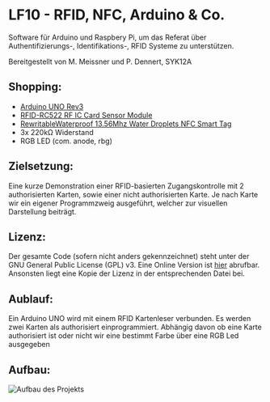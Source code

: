 LF10 - RFID, NFC, Arduino & Co.
===============================

Software für Arduino und Raspbery Pi, um das Referat über Authentifizierungs-,
Identifikations-, RFID Systeme zu unterstützen.

Bereitgestellt von M. Meissner und P. Dennert, SYK12A


Shopping:
---------

+ [Arduino UNO Rev3][1]
+ [RFID-RC522 RF IC Card Sensor Module][2]
+ [RewritableWaterproof 13.56Mhz Water Droplets NFC Smart Tag][3]
+ 3x 220kΩ Widerstand
+ RGB LED (com. anode, rbg)

[1]: <http://store.arduino.cc/product/A000066>

[2]: <http://eud.dx.com/product/rfid-rc522-rf-ic-card-sensor-module-blue-silver-844203517#.VDvDGxaNAbc>

[3]: <http://eud.dx.com/product/rewritable-waterproof-13-56mhz-water-droplets-nfc-tag-transparent-copper-red-844234180#.VDvDHxaNAbc>

Zielsetzung:
---------
Eine kurze Demonstration einer RFID-basierten Zugangskontrolle mit 2
authorisierten Karten, sowie einer nicht authorisierten Karte. Je nach Karte wir
ein eigener Programmzweig ausgeführt, welcher zur visuellen Darstellung
beiträgt.


Lizenz:
---------
Der gesamte Code (sofern nicht anders gekennzeichnet) steht unter
der GNU General Public License (GPL) v3. Eine Online Version ist [hier][4]
abrufbar. Ansonsten liegt eine Kopie der Lizenz in der entsprechenden Datei bei.

[4]: <https://www.gnu.org/copyleft/gpl.html>

Aublauf:
---------
Ein Arduino UNO wird mit einem RFID Kartenleser verbunden. Es werden zwei Karten als authorisiert einprogrammiert. Abhängig davon ob eine Karte authorisiert ist oder nicht wir eine bestimmt Farbe über eine RGB Led ausgegeben

Aufbau:
---------
![Aufbau des Projekts](http://i.imgur.com/hCirT89.png)
